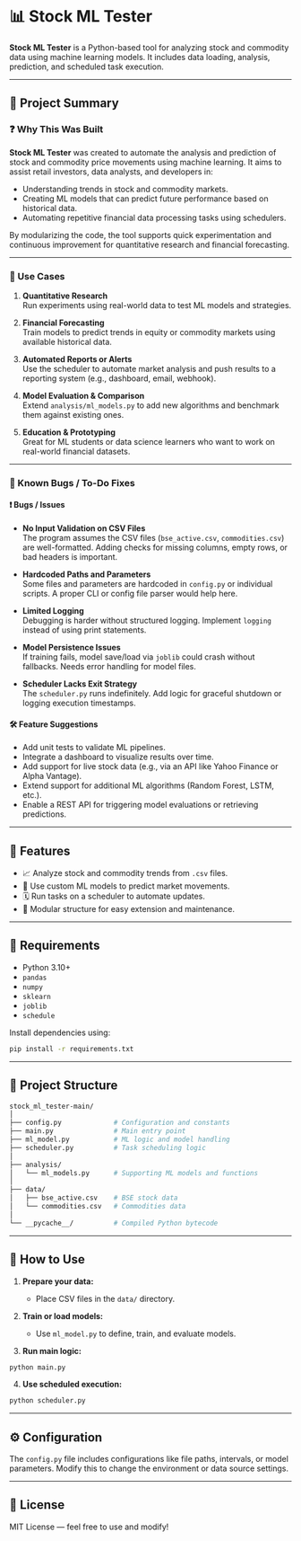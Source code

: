 # 📊 Stock ML Tester

**Stock ML Tester** is a Python-based tool for analyzing stock and commodity data using machine learning models. It includes data loading, analysis, prediction, and scheduled task execution.

---

## 📘 Project Summary

### ❓ Why This Was Built

**Stock ML Tester** was created to automate the analysis and prediction of stock and commodity price movements using machine learning. It aims to assist retail investors, data analysts, and developers in:

- Understanding trends in stock and commodity markets.
- Creating ML models that can predict future performance based on historical data.
- Automating repetitive financial data processing tasks using schedulers.

By modularizing the code, the tool supports quick experimentation and continuous improvement for quantitative research and financial forecasting.

---

### 💼 Use Cases

1. **Quantitative Research**  
   Run experiments using real-world data to test ML models and strategies.

2. **Financial Forecasting**  
   Train models to predict trends in equity or commodity markets using available historical data.

3. **Automated Reports or Alerts**  
   Use the scheduler to automate market analysis and push results to a reporting system (e.g., dashboard, email, webhook).

4. **Model Evaluation & Comparison**  
   Extend `analysis/ml_models.py` to add new algorithms and benchmark them against existing ones.

5. **Education & Prototyping**  
   Great for ML students or data science learners who want to work on real-world financial datasets.

---

### 🐞 Known Bugs / To-Do Fixes

#### ❗ Bugs / Issues

- **No Input Validation on CSV Files**  
  The program assumes the CSV files (`bse_active.csv`, `commodities.csv`) are well-formatted. Adding checks for missing columns, empty rows, or bad headers is important.

- **Hardcoded Paths and Parameters**  
  Some files and parameters are hardcoded in `config.py` or individual scripts. A proper CLI or config file parser would help here.

- **Limited Logging**  
  Debugging is harder without structured logging. Implement `logging` instead of using print statements.

- **Model Persistence Issues**  
  If training fails, model save/load via `joblib` could crash without fallbacks. Needs error handling for model files.

- **Scheduler Lacks Exit Strategy**  
  The `scheduler.py` runs indefinitely. Add logic for graceful shutdown or logging execution timestamps.

#### 🛠️ Feature Suggestions

- Add unit tests to validate ML pipelines.
- Integrate a dashboard to visualize results over time.
- Add support for live stock data (e.g., via an API like Yahoo Finance or Alpha Vantage).
- Extend support for additional ML algorithms (Random Forest, LSTM, etc.).
- Enable a REST API for triggering model evaluations or retrieving predictions.

---

## 🚀 Features

- 📈 Analyze stock and commodity trends from `.csv` files.
- 🤖 Use custom ML models to predict market movements.
- 🗓️ Run tasks on a scheduler to automate updates.
- 🧩 Modular structure for easy extension and maintenance.

---

## 🧰 Requirements

- Python 3.10+
- `pandas`
- `numpy`
- `sklearn`
- `joblib`
- `schedule`

Install dependencies using:

```bash
pip install -r requirements.txt
```

---

## 📁 Project Structure

```bash
stock_ml_tester-main/
│
├── config.py             # Configuration and constants
├── main.py               # Main entry point
├── ml_model.py           # ML logic and model handling
├── scheduler.py          # Task scheduling logic
│
├── analysis/
│   └── ml_models.py      # Supporting ML models and functions
│
├── data/
│   ├── bse_active.csv    # BSE stock data
│   └── commodities.csv   # Commodities data
│
└── __pycache__/          # Compiled Python bytecode
```

---

## 🧪 How to Use

1. **Prepare your data:**
   - Place CSV files in the `data/` directory.

2. **Train or load models:**
   - Use `ml_model.py` to define, train, and evaluate models.

3. **Run main logic:**

```bash
python main.py
```

4. **Use scheduled execution:**

```bash
python scheduler.py
```

---

## ⚙️ Configuration

The `config.py` file includes configurations like file paths, intervals, or model parameters. Modify this to change the environment or data source settings.

---

## 📄 License

MIT License — feel free to use and modify!
